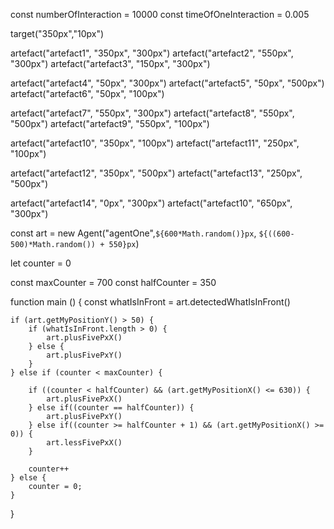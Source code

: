 
const numberOfInteraction = 10000
const timeOfOneInteraction = 0.005

target("350px","10px")

artefact("artefact1", "350px", "300px")
artefact("artefact2", "550px", "300px")
artefact("artefact3", "150px", "300px")


artefact("artefact4", "50px", "300px")
artefact("artefact5", "50px", "500px")
artefact("artefact6", "50px", "100px")


artefact("artefact7", "550px", "300px")
artefact("artefact8", "550px", "500px")
artefact("artefact9", "550px", "100px")


artefact("artefact10", "350px", "100px")
artefact("artefact11", "250px", "100px")


artefact("artefact12", "350px", "500px")
artefact("artefact13", "250px", "500px")

artefact("artefact14", "0px", "300px")
artefact("artefact10", "650px", "300px")

const art = new Agent("agentOne",`${600*Math.random()}px`, `${((600-500)*Math.random()) + 550}px`)

let counter = 0

const maxCounter = 700
const halfCounter = 350

function main () {
    const whatIsInFront = art.detectedWhatIsInFront()
 
    if (art.getMyPositionY() > 50) {
        if (whatIsInFront.length > 0) {
            art.plusFivePxX()
        } else {
            art.plusFivePxY()
        }
    } else if (counter < maxCounter) {
        
        if ((counter < halfCounter) && (art.getMyPositionX() <= 630)) {
            art.plusFivePxX()
        } else if((counter == halfCounter)) {
            art.plusFivePxY()
        } else if((counter >= halfCounter + 1) && (art.getMyPositionX() >= 0)) {
            art.lessFivePxX()
        }    

        counter++
    } else {
        counter = 0;
    }
}
